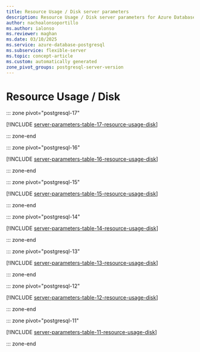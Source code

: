 ```yaml
---
title: Resource Usage / Disk server parameters
description: Resource Usage / Disk server parameters for Azure Database for PostgreSQL - Flexible Server.
author: nachoalonsoportillo
ms.author: ialonso
ms.reviewer: maghan
ms.date: 03/10/2025
ms.service: azure-database-postgresql
ms.subservice: flexible-server
ms.topic: concept-article
ms.custom: automatically generated
zone_pivot_groups: postgresql-server-version
---
```

# Resource Usage / Disk


::: zone pivot="postgresql-17"

[!INCLUDE [server-parameters-table-17-resource-usage-disk](./includes/server-parameters-table-17-resource-usage-disk.md)]

::: zone-end


::: zone pivot="postgresql-16"

[!INCLUDE [server-parameters-table-16-resource-usage-disk](./includes/server-parameters-table-16-resource-usage-disk.md)]

::: zone-end


::: zone pivot="postgresql-15"

[!INCLUDE [server-parameters-table-15-resource-usage-disk](./includes/server-parameters-table-15-resource-usage-disk.md)]

::: zone-end


::: zone pivot="postgresql-14"

[!INCLUDE [server-parameters-table-14-resource-usage-disk](./includes/server-parameters-table-14-resource-usage-disk.md)]

::: zone-end


::: zone pivot="postgresql-13"

[!INCLUDE [server-parameters-table-13-resource-usage-disk](./includes/server-parameters-table-13-resource-usage-disk.md)]

::: zone-end


::: zone pivot="postgresql-12"

[!INCLUDE [server-parameters-table-12-resource-usage-disk](./includes/server-parameters-table-12-resource-usage-disk.md)]

::: zone-end


::: zone pivot="postgresql-11"

[!INCLUDE [server-parameters-table-11-resource-usage-disk](./includes/server-parameters-table-11-resource-usage-disk.md)]

::: zone-end


